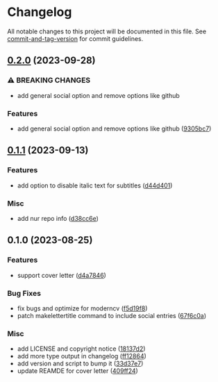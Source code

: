 # Changelog

All notable changes to this project will be documented in this file. See [commit-and-tag-version](https://github.com/absolute-version/commit-and-tag-version) for commit guidelines.

## [0.2.0](https://github.com/DCsunset/org-moderncv/compare/v0.1.1...v0.2.0) (2023-09-28)


### ⚠ BREAKING CHANGES

* add general social option and remove options like github

### Features

* add general social option and remove options like github ([9305bc7](https://github.com/DCsunset/org-moderncv/commit/9305bc768b11e60d188b26b942de0547a6067647))

## [0.1.1](https://github.com/DCsunset/org-moderncv/compare/v0.1.0...v0.1.1) (2023-09-13)


### Features

* add option to disable italic text for subtitles ([d44d401](https://github.com/DCsunset/org-moderncv/commit/d44d40140132879e4e39ad785d80f85d1d968bad))


### Misc

* add nur repo info ([d38cc6e](https://github.com/DCsunset/org-moderncv/commit/d38cc6e003ce54c3e62dc30c27b4d1f02126cbc0))

## 0.1.0 (2023-08-25)


### Features

* support cover letter ([d4a7846](https://github.com/DCsunset/org-moderncv/commit/d4a78462d35417237c7ced71ad6b0375ea1b582b))


### Bug Fixes

* fix bugs and optimize for moderncv ([f5d19f8](https://github.com/DCsunset/org-moderncv/commit/f5d19f817ebaa93fd34ed4ca1c50bed352c21ea5))
* patch makelettertitle command to include social entries ([67f6c0a](https://github.com/DCsunset/org-moderncv/commit/67f6c0a08c2987ef8b530797d3e0864ae992a440))


### Misc

* add LICENSE and copyright notice ([18137d2](https://github.com/DCsunset/org-moderncv/commit/18137d23fe7af5514d1607467ff20fe999dd5fa2))
* add more type output in changelog ([ff12864](https://github.com/DCsunset/org-moderncv/commit/ff12864ba11408631759870c5729e47113e935de))
* add version and script to bump it ([33d37e7](https://github.com/DCsunset/org-moderncv/commit/33d37e799d07be4d538cacabd8e133ca268e937b))
* update REAMDE for cover letter ([409ff24](https://github.com/DCsunset/org-moderncv/commit/409ff24fc9215f7548b9c8a9977fc1ad6f922b1a))
